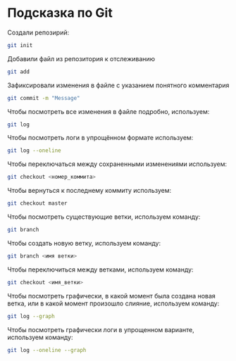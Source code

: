 # Подсказка по Git
Создали репозирий:
```sh
git init
```
Добавили файл из репозитория к отслеживанию
```sh
git add
```
Зафиксировали изменения в файле с указанием понятного комментария
```sh
git commit -m "Message"
```
Чтобы посмотреть все изменения в файле подробно, используем:
```sh
git log
```
Чтобы посмотреть логи в упрощённом формате используем:
```sh
git log --oneline
```
Чтобы переключаться между сохраненными изменениями используем:
```sh
git checkout <номер_коммита>
```

Чтобы вернуться к последнему коммиту используем:
```sh 
git checkout master
```

Чтобы посмотреть существующие ветки, используем команду:
```sh
git branch
```
Чтобы создать новую ветку, используем команду:
```sh
git branch <имя ветки>
```
Чтобы переключиться между ветками, используем команду:
```sh
git checkout <имя_ветки>
```
Чтобы посмотреть графически, в какой момент была создана новая ветка, или в какой момент произошло слияние, используем команду:
```sh
git log --graph
```
Чтобы посмотреть графически логи в упрощенном варианте, используем команду:
```sh
git log --oneline --graph
```
